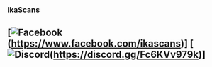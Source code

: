 ### IkaScans
[![Facebook](https://img.shields.io/badge/Facebook-%231877F2.svg?style=for-the-badge&logo=Facebook&logoColor=white)(https://www.facebook.com/ikascans)] [![Discord](https://img.shields.io/badge/Discord-%235865F2.svg?style=for-the-badge&logo=discord&logoColor=white)(https://discord.gg/Fc6KVv979k)]
---


